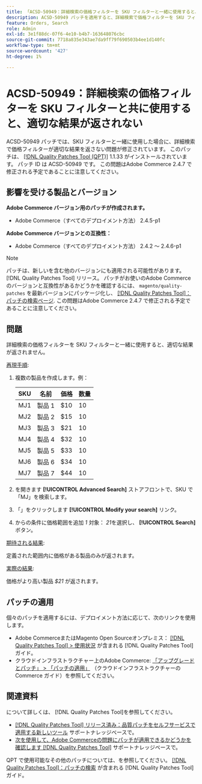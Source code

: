 ```yaml
---
title: 「ACSD-50949：詳細検索の価格フィルターを SKU フィルターと一緒に使用すると、適切な結果が返されません」
description: ACSD-50949 パッチを適用すると、詳細検索で価格フィルターを SKU フィルターと一緒に使用した場合に、適切な結果が返されないAdobe Commerceの問題が修正されます。
feature: Orders, Search
role: Admin
exl-id: 3e1f88dc-07f6-4e10-b4b7-163648076cbc
source-git-commit: 7718a835e343ae7da9ff79f690503b4ee1d140fc
workflow-type: tm+mt
source-wordcount: '427'
ht-degree: 1%

---
```


# ACSD-50949：詳細検索の価格フィルターを SKU フィルターと共に使用すると、適切な結果が返されない

ACSD-50949 パッチでは、SKU フィルターと一緒に使用した場合に、詳細検索で価格フィルターが適切な結果を返さない問題が修正されています。 このパッチは、 [[!DNL Quality Patches Tool (QPT)]](/help/announcements/adobe-commerce-announcements/magento-quality-patches-released-new-tool-to-self-serve-quality-patches.md) 1.1.33 がインストールされています。 パッチ ID は ACSD-50949 です。 この問題はAdobe Commerce 2.4.7 で修正される予定であることに注意してください。

## 影響を受ける製品とバージョン

**Adobe Commerce バージョン用のパッチが作成されます。**

* Adobe Commerce（すべてのデプロイメント方法） 2.4.5-p1

**Adobe Commerce バージョンとの互換性：**

* Adobe Commerce（すべてのデプロイメント方法） 2.4.2 ～ 2.4.6-p1

>[!NOTE]
>
>パッチは、新しいを含む他のバージョンにも適用される可能性があります。 [!DNL Quality Patches Tool] リリース。 パッチがお使いのAdobe Commerceのバージョンと互換性があるかどうかを確認するには、 `magento/quality-patches` を最新バージョンにパッケージ化し、 [[!DNL Quality Patches Tool]：パッチの検索ページ](<https://experienceleague.adobe.com/tools/commerce-quality-patches/index.html>). この問題はAdobe Commerce 2.4.7 で修正される予定であることに注意してください。

## 問題

詳細検索の価格フィルターを SKU フィルターと一緒に使用すると、適切な結果が返されません。

<u>再現手順</u>:

1. 複数の製品を作成します。例：

   | SKU | 名前 | 価格 | 数量 |
   |-----|-----------|-------|----------|
   | MJ1 | 製品 1 | $10 | 10 |
   | MJ2 | 製品 2 | $15 | 10 |
   | MJ3 | 製品 3 | $21 | 10 |
   | MJ4 | 製品 4 | $32 | 10 |
   | MJ5 | 製品 5 | $33 | 10 |
   | MJ6 | 製品 6 | $34 | 10 |
   | MJ7 | 製品 7 | $44 | 10 |

1. を開きます **[!UICONTROL Advanced Search]** ストアフロントで、SKU で「MJ」を検索します。
1. 「」をクリックします **[!UICONTROL Modify your search]** リンク。
1. からの条件に価格範囲を追加 *1* 対象： *21*&#x200B;を選択し、 **[!UICONTROL Search]** ボタン。

<u>期待される結果</u>:

定義された範囲内に価格がある製品のみが返されます。

<u>実際の結果</u>:

価格がより高い製品 *$21* が返されます。

## パッチの適用

個々のパッチを適用するには、デプロイメント方法に応じて、次のリンクを使用します。

* Adobe CommerceまたはMagento Open Sourceオンプレミス： [[!DNL Quality Patches Tool] > 使用状況](<https://experienceleague.adobe.com/docs/commerce-operations/tools/quality-patches-tool/usage.html>) が含まれる [!DNL Quality Patches Tool] ガイド。
* クラウドインフラストラクチャー上のAdobe Commerce: [「アップグレードとパッチ」 > 「パッチの適用」](https://experienceleague.adobe.com/docs/commerce-cloud-service/user-guide/develop/upgrade/apply-patches.html) （クラウドインフラストラクチャーのCommerce ガイド）を参照してください。

## 関連資料

について詳しくは、 [!DNL Quality Patches Tool]を参照してください。

* [[!DNL Quality Patches Tool] リリース済み：品質パッチをセルフサービスで適用する新しいツール](/help/announcements/adobe-commerce-announcements/magento-quality-patches-released-new-tool-to-self-serve-quality-patches.md) サポートナレッジベースで。
* [次を使用して、Adobe Commerceの問題にパッチが適用できるかどうかを確認します [!DNL Quality Patches Tool]](/help/support-tools/patches-available-in-qpt-tool/check-patch-for-magento-issue-with-magento-quality-patches.md) サポートナレッジベースで。

QPT で使用可能なその他のパッチについては、を参照してください。 [[!DNL Quality Patches Tool]：パッチの検索](<https://experienceleague.adobe.com/tools/commerce-quality-patches/index.html>) が含まれる [!DNL Quality Patches Tool] ガイド。
